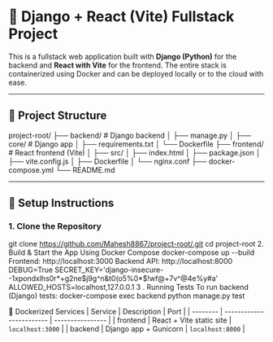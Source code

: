 # 🧩 Django + React (Vite) Fullstack Project

This is a fullstack web application built with **Django (Python)** for the backend and **React with Vite** for the frontend. The entire stack is containerized using Docker and can be deployed locally or to the cloud with ease.

---

## 📁 Project Structure

project-root/
├── backend/ # Django backend
│ ├── manage.py
│ ├── core/ # Django app
│ ├── requirements.txt
│ └── Dockerfile
├── frontend/ # React frontend (Vite)
│ ├── src/
│ ├── index.html
│ ├── package.json
│ ├── vite.config.js
│ ├── Dockerfile
│ └── nginx.conf
├── docker-compose.yml
└── README.md

---

## 🚀 Setup Instructions

### 1. Clone the Repository
git clone https://github.com/Mahesh8867/project-root/.git
cd project-root
2. Build & Start the App Using Docker Compose
docker-compose up --build
Frontend: http://localhost:3000
Backend API: http://localhost:8000
DEBUG=True
SECRET_KEY='django-insecure--1xpondxlhs0r*+g2ne$j9g^n&t0(o5%0*$!wf@+7v^@4e%y#a'
ALLOWED_HOSTS=localhost,127.0.0.1
3 . Running Tests
To run backend (Django) tests:
docker-compose exec backend python manage.py test

🐳 Dockerized Services
| Service  | Description              | Port             |
| -------- | ------------------------ | ---------------- |
| frontend | React + Vite static site | `localhost:3000` |
| backend  | Django app + Gunicorn    | `localhost:8000` |


